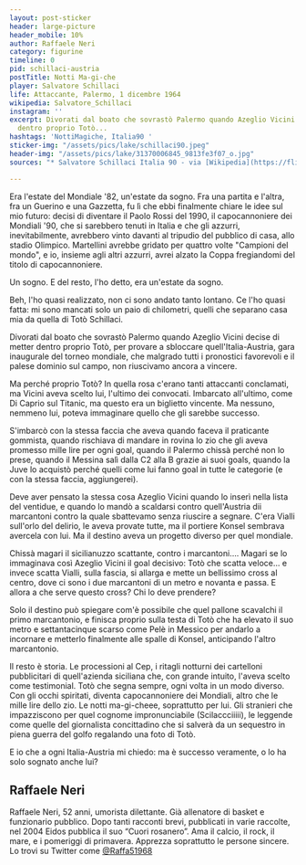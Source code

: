 ```yaml
---
layout: post-sticker
header: large-picture
header_mobile: 10%
author: Raffaele Neri
category: figurine
timeline: 0
pid: schillaci-austria
postTitle: Notti Ma-gi-che
player: Salvatore Schillaci
life: Attaccante, Palermo, 1 dicembre 1964
wikipedia: Salvatore_Schillaci
instagram: ''
excerpt: Divorati dal boato che sovrastò Palermo quando Azeglio Vicini decise di metter
  dentro proprio Totò...
hashtags: 'NottiMagiche, Italia90 '
sticker-img: "/assets/pics/lake/schillaci90.jpeg"
header-img: "/assets/pics/lake/31370006845_9813fe3f07_o.jpg"
sources: "* Salvatore Schillaci Italia 90 - via [Wikipedia](https://flic.kr/p/PN4u7Z)"

---
```

Era l&#39;estate del Mondiale &#39;82, un&#39;estate da sogno. Fra una partita e l&#39;altra, fra un Guerino e una Gazzetta, fu lì che ebbi finalmente chiare le idee sul mio futuro: decisi di diventare il Paolo Rossi del 1990, il capocannoniere dei Mondiali &#39;90, che si sarebbero tenuti in Italia e che gli azzurri, inevitabilmente, avrebbero vinto davanti al tripudio del pubblico di casa, allo stadio Olimpico. Martellini avrebbe gridato per quattro volte &quot;Campioni del mondo&quot;, e io, insieme agli altri azzurri, avrei alzato la Coppa fregiandomi del titolo di capocannoniere.

Un sogno. E del resto, l&#39;ho detto, era un&#39;estate da sogno.

Beh, l&#39;ho quasi realizzato, non ci sono andato tanto lontano. Ce l&#39;ho quasi fatta: mi sono mancati solo un paio di chilometri, quelli che separano casa mia da quella di Totò Schillaci.

Divorati dal boato che sovrastò Palermo quando Azeglio Vicini decise di metter dentro proprio Totò, per provare a sbloccare quell&#39;Italia-Austria, gara inaugurale del torneo mondiale, che malgrado tutti i pronostici favorevoli e il palese dominio sul campo, non riuscivamo ancora a vincere.

Ma perché proprio Totò? In quella rosa c&#39;erano tanti attaccanti conclamati, ma Vicini aveva scelto lui, l&#39;ultimo dei convocati. Imbarcato all&#39;ultimo, come Di Caprio sul Titanic, ma questo era un biglietto vincente. Ma nessuno, nemmeno lui, poteva immaginare quello che gli sarebbe successo.

S&#39;imbarcò con la stessa faccia che aveva quando faceva il praticante gommista, quando rischiava di mandare in rovina lo zio che gli aveva promesso mille lire per ogni goal, quando il Palermo chissà perché non lo prese, quando il Messina salì dalla C2 alla B grazie ai suoi goals, quando la Juve lo acquistò perché quelli come lui fanno goal in tutte le categorie (e con la stessa faccia, aggiungerei).

Deve aver pensato la stessa cosa Azeglio Vicini quando lo inserì nella lista del ventidue, e quando lo mandò a scaldarsi contro quell&#39;Austria dii marcantoni contro la quale sbattevamo senza riuscire a segnare. C&#39;era Vialli sull&#39;orlo del delirio, le aveva provate tutte, ma il portiere Konsel sembrava avercela con lui. Ma il destino aveva un progetto diverso per quel mondiale.

Chissà magari il sicilianuzzo scattante, contro i marcantoni…. Magari se lo immaginava così Azeglio Vicini il goal decisivo: Totò che scatta veloce… e invece scatta Vialli, sulla fascia, si allarga e mette un bellissimo cross al centro, dove ci sono i due marcantoni di un metro e novanta e passa. E allora a che serve questo cross? Chi lo deve prendere?

Solo il destino può spiegare com&#39;è possibile che quel pallone scavalchi il primo marcantonio, e finisca proprio sulla testa di Totò che ha elevato il suo metro e settantacinque scarso come Pelè in Messico per andarlo a incornare e metterlo finalmente alle spalle di Konsel, anticipando l&#39;altro marcantonio.

Il resto è storia. Le processioni al Cep, i ritagli notturni dei cartelloni pubblicitari di quell&#39;azienda siciliana che, con grande intuito, l&#39;aveva scelto come testimonial. Totò che segna sempre, ogni volta in un modo diverso. Con gli occhi spiritati, diventa capocannoniere dei Mondiali, altro che le mille lire dello zio. Le notti ma-gi-cheee, soprattutto per lui. Gli stranieri che impazziscono per quel cognome impronunciabile (Scilaccciiiii), le leggende come quelle del giornalista concittadino che si salverà da un sequestro in piena guerra del golfo regalando una foto di Totò.

E io che a ogni Italia-Austria mi chiedo: ma è successo veramente, o lo ha solo sognato anche lui?

<div class="author-bio">
<h2>Raffaele Neri</h2>
<p>Raffaele Neri, 52 anni, umorista dilettante. Già allenatore di basket e funzionario pubblico. Dopo tanti racconti brevi, pubblicati in varie raccolte, nel 2004 Eidos pubblica il suo “Cuori rosanero”. Ama il calcio, il rock, il mare, e i pomeriggi di primavera. Apprezza soprattutto le persone sincere.<br/>Lo trovi su Twitter come <a href="http://twitter.com/Raffa51968" class="text-danger" title="Raffaele Neri su Twitter" target="_blank">@Raffa51968</a></p>
</div>
